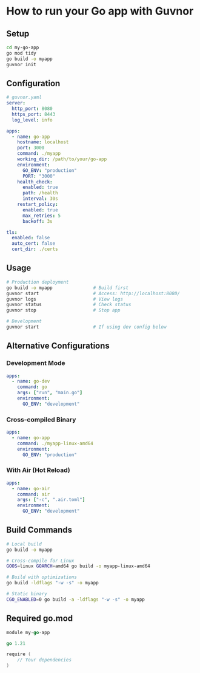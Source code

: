 # How to run your Go app with Guvnor

## Setup

```bash
cd my-go-app
go mod tidy
go build -o myapp
guvnor init
```

## Configuration

```yaml
# guvnor.yaml
server:
  http_port: 8080
  https_port: 8443
  log_level: info

apps:
  - name: go-app
    hostname: localhost
    port: 3000
    command: ./myapp
    working_dir: /path/to/your/go-app
    environment:
      GO_ENV: "production"
      PORT: "3000"
    health_check:
      enabled: true
      path: /health
      interval: 30s
    restart_policy:
      enabled: true
      max_retries: 5
      backoff: 3s

tls:
  enabled: false
  auto_cert: false
  cert_dir: ./certs
```

## Usage

```bash
# Production deployment
go build -o myapp               # Build first
guvnor start                    # Access: http://localhost:8080/
guvnor logs                     # View logs
guvnor status                   # Check status
guvnor stop                     # Stop app

# Development
guvnor start                    # If using dev config below
```

## Alternative Configurations

### Development Mode
```yaml
apps:
  - name: go-dev
    command: go
    args: ["run", "main.go"]
    environment:
      GO_ENV: "development"
```

### Cross-compiled Binary
```yaml
apps:
  - name: go-app
    command: ./myapp-linux-amd64
    environment:
      GO_ENV: "production"
```

### With Air (Hot Reload)
```yaml
apps:
  - name: go-air
    command: air
    args: ["-c", ".air.toml"]
    environment:
      GO_ENV: "development"
```

## Build Commands

```bash
# Local build
go build -o myapp

# Cross-compile for Linux
GOOS=linux GOARCH=amd64 go build -o myapp-linux-amd64

# Build with optimizations
go build -ldflags "-w -s" -o myapp

# Static binary
CGO_ENABLED=0 go build -a -ldflags "-w -s" -o myapp
```

## Required go.mod

```go
module my-go-app

go 1.21

require (
    // Your dependencies
)
```